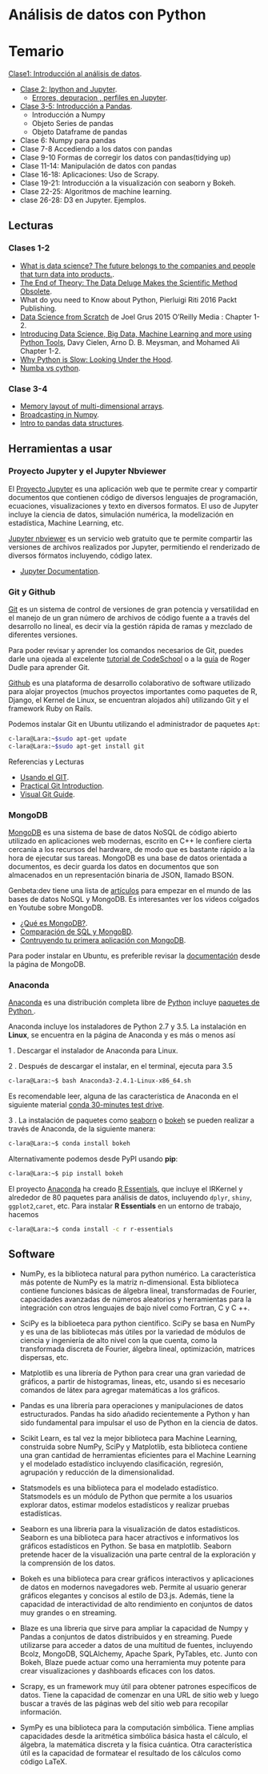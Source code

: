 # Análisis de datos con Python


# Temario 

 [Clase1: Introducción al análisis de datos](http://nbviewer.jupyter.org/github/C-Lara/Analisis_datos_Python/blob/master/Clase1/Clase1.ipynb).
* [Clase 2: Ipython and Jupyter](https://nbviewer.jupyter.org/github/C-Lara/Analisis_datos_Python/blob/master/Clase2/Ipython-Jupyter.ipynb).
  - [Errores, depuracion , perfiles en Jupyter](https://nbviewer.jupyter.org/github/C-Lara/Analisis_datos_Python/blob/master/Clase2/Errores-depuracion-perfiles.ipynb).
* [Clase 3-5: Introducción a Pandas](http://nbviewer.jupyter.org/github/C-Lara/Analisis_datos_Python/blob/master/Pre-requisitos/pandas/Pandas.ipynb).
  - Introducción a Numpy
  - Objeto Series de  pandas
  - Objeto Dataframe de pandas
* Clase 6: Numpy para pandas
* Clase 7-8 Accediendo a los datos con pandas
* Clase 9-10 Formas de corregir los datos con pandas(tidying up)
* Clase 11-14: Manipulación de datos con pandas
* Clase 16-18: Aplicaciones: Uso de Scrapy.
* Clase 19-21: Introducción a la visualización con seaborn y Bokeh.
* Clase 22-25: Algoritmos de machine learning.
* clase 26-28: D3 en Jupyter. Ejemplos.

## Lecturas

###  Clases 1-2

* [What is data science? The future belongs to the companies and people that turn data into products.](https://www.oreilly.com/ideas/what-is-data-science).
* [The End of Theory: The Data Deluge Makes the Scientific Method Obsolete](https://www.wired.com/2008/06/pb-theory/).
* What do you need to Know about Python, Pierluigi Riti 2016 Packt Publishing.
* [Data Science from Scratch](https://www.amazon.com/Data-Science-Scratch-Principles-Python/dp/149190142X/ref=sr_1_1?ie=UTF8&qid=1489852822&sr=8-1&keywords=joel+grus) de  Joel Grus 2015 O’Reilly Media : Chapter 1- 2.
* [Introducing Data Science, Big Data, Machine Learning and more using Python Tools](https://www.manning.com/books/introducing-data-science), Davy Cielen, Arno D. B. Meysman, and Mohamed Ali   Chapter 1-2.
* [Why Python is Slow: Looking Under the Hood](https://jakevdp.github.io/blog/2014/05/09/why-python-is-slow/).
* [Numba vs cython](https://jakevdp.github.io/blog/2013/06/15/numba-vs-cython-take-2/).


### Clase 3-4

* [Memory layout of multi-dimensional arrays](http://eli.thegreenplace.net/2015/memory-layout-of-multi-dimensional-arrays/).
* [Broadcasting in Numpy](http://scipy.github.io/old-wiki/pages/EricsBroadcastingDoc).
* [Intro to pandas data structures](http://www.gregreda.com/2013/10/26/intro-to-pandas-data-structures/).


## Herramientas a  usar 


### Proyecto Jupyter y el Jupyter Nbviewer

El [Proyecto Jupyter](http://jupyter.org/)  es una aplicación web que te permite crear y compartir documentos que contienen código de diversos lenguajes de programación, ecuaciones,  visualizaciones y texto en diversos formatos. El uso de Jupyter incluye la ciencia de datos, simulación numérica, la modelización en estadística, Machine Learning, etc.


[Jupyter nbviewer](https://nbviewer.jupyter.org/)  es un servicio web gratuito que te permite compartir las versiones de archivos realizados por Jupyter, permitiendo el renderizado de diversos fórmatos incluyendo, código latex.

- [Jupyter Documentation](https://jupyter.readthedocs.io/en/latest/).


### Git y Github

[Git](https://git-scm.com/) es un sistema de control de versiones de gran potencia y versatilidad en el manejo de un gran número de archivos de  código fuente a a través del desarrollo no lineal, es decir vía la gestión rápida de ramas y mezclado de diferentes versiones.

Para poder revisar y aprender los comandos necesarios de Git, puedes darle una ojeada al excelente [tutorial de CodeSchool](https://try.github.io/levels/1/challenges/1) o a la [guía](http://rogerdudler.github.io/git-guide/index.es.html) de Roger Dudle para aprender  Git.

[Github](https://github.com/) es una plataforma de desarrollo colaborativo de software utilizado para alojar proyectos (muchos proyectos importantes como paquetes de R, Django, el Kernel de Linux, se encuentran alojados ahí) utilizando Git y el framework Ruby on Rails.

Podemos instalar Git en Ubuntu utilizando el administrador de paquetes `Apt`:

```bash
c-lara@Lara:~$sudo apt-get update
c-lara@Lara:~$sudo apt-get install git
```

Referencias y Lecturas

- [Usando el GIT](http://www.cs.swarthmore.edu/~newhall/unixhelp/git.php).
- [Practical Git Introduction](http://marc.helbling.fr/2014/09/practical-git-introduction).
- [Visual Git Guide](http://marklodato.github.io/visual-git-guide/index-es.html).





### MongoDB

[MongoDB](https://www.mongodb.org/) es una sistema de base de datos NoSQL de código abierto utilizado  en aplicaciones web modernas, escrito en C++ le confiere cierta cercanía a los recursos del hardware, de modo que es bastante rápido a la hora de ejecutar sus tareas. MongoDB es una base de datos orientada a documentos, es decir guarda los datos en documentos que son almacenados en un representación binaria de JSON, llamado BSON.

Genbeta:dev tiene una lista de [artículos](http://www.genbetadev.com/bases-de-datos/una-introduccion-a-mongodb) para empezar en el mundo de las bases de datos NoSQL y MongoDB. Es interesantes ver los videos colgados en Youtube sobre MongoDB.

- [¿Qué es MongoDB?](https://www.youtube.com/watch?v=CvIr-2lMLsk).
- [Comparación de SQL y MongoBD](https://www.youtube.com/watch?v=kDSjVTpu8kI).
- [Contruyendo tu primera aplicación con MongoDB](https://www.youtube.com/watch?v=ClAQEARNUoQ).

Para poder instalar en Ubuntu, es preferible revisar la [documentación](http://docs.mongodb.org/master/tutorial/install-mongodb-on-ubuntu/) desde la página de MongoDB.




### Anaconda 

[Anaconda](https://www.continuum.io/downloads) es una distribución completa  libre de [Python](https://www.python.org/) incluye [paquetes de Python ](http://docs.continuum.io/anaconda/pkg-docs).

Anaconda incluye los instaladores de Python 2.7 y 3.5.  La instalación en **Linux**, se encuentra en la página de Anaconda y es más o menos así

1 . Descargar el instalador de Anaconda para Linux.

2 . Después de descargar el instalar, en el terminal, ejecuta para 3.5

```bash
c-lara@Lara:~$ bash Anaconda3-2.4.1-Linux-x86_64.sh

```

Es recomendable leer, alguna de las característica de Anaconda en el siguiente material [conda 30-minutes test drive](http://conda.pydata.org/docs/test-drive.html).

3 . La instalación de paquetes como [seaborn](http://stanford.edu/~mwaskom/software/seaborn/) o [bokeh](http://bokeh.pydata.org/en/latest/) se pueden realizar a través de Anaconda, de la siguiente manera:



``` bash
c-lara@Lara:~$ conda install bokeh
```

Alternativamente podemos desde PyPI usando **pip**:

```bash
c-lara@Lara:~$ pip install bokeh
``` 

El proyecto [Anaconda](https://www.continuum.io/downloads) ha creado [R Essentials](http://anaconda.org/r/r-essentials), que incluye el IRKernel y alrededor de 80 paquetes para análisis de datos, incluyendo `dplyr`, `shiny`, `ggplot2`,`caret`, etc. Para instalar **R Essentials** en un entorno de trabajo, hacemos

```bash
c-lara@Lara:~$ conda install -c r r-essentials
``` 

## Software

* NumPy, es la biblioteca natural para  python numérico. La característica más potente de NumPy es la  matriz n-dimensional. Esta biblioteca  contiene funciones básicas de álgebra lineal, transformadas de Fourier, capacidades avanzadas de números aleatorios y herramientas para la integración con otros lenguajes de bajo nivel como Fortran, C y C ++.

* SciPy es la biblioeteca para python científico. SciPy se basa en NumPy y es una de las bibliotecas más útiles por la variedad de módulos de ciencia y ingeniería de alto nivel con la que cuenta, como la transformada discreta de Fourier,  álgebra lineal, optimización,  matrices dispersas, etc.

* Matplotlib es una librería de Python  para  crear una gran variedad de gráficos, a partir de histogramas, lineas, etc, usando si es necesario  comandos de látex para agregar matemáticas a los gráficos.

* Pandas es una librería  para operaciones y manipulaciones de datos estructurados. Pandas ha sido añadido  recientemente a Python y han sido fundamental para impulsar el uso de Python en la ciencia de datos.

* Scikit Learn, es tal vez la mejor biblioteca para Machine Learning, construida sobre NumPy, SciPy y Matplotlib, esta biblioteca contiene una gran cantidad de herramientas eficientes para el Machine Learning y el modelado estadístico incluyendo clasificación, regresión, agrupación y reducción de la dimensionalidad.

* Statsmodels es una biblioteca  para el modelado estadístico. Statsmodels es un módulo de Python que permite a los usuarios explorar datos, estimar modelos estadísticos y realizar pruebas estadísticas.

* Seaborn es una libreria para la visualización de datos estadísticos. Seaborn es una biblioteca para hacer atractivos e informativos los gráficos estadísticos en Python. Se basa en matplotlib. Seaborn pretende hacer de la visualización una parte central de la exploración y la comprensión de los datos.

* Bokeh es una biblioteca para crear gráficos interactivos y aplicaciones de datos en modernos navegadores web. Permite al usuario generar gráficos elegantes y concisos al estilo de D3.js. Además, tiene la capacidad de interactividad de alto rendimiento en conjuntos de datos muy grandes o en streaming.

* Blaze es una libreria que sirve  para ampliar la capacidad de Numpy y Pandas a conjuntos de datos distribuidos y en streaming. Puede utilizarse para acceder a datos de una multitud de fuentes, incluyendo Bcolz, MongoDB, SQLAlchemy, Apache Spark, PyTables, etc. Junto con Bokeh, Blaze puede actuar como una herramienta muy potente para crear visualizaciones y  dashboards eficaces con los datos.
 
* Scrapy, es un framework  muy útil para obtener patrones específicos de datos. Tiene la capacidad de comenzar en una URL de sitio web y luego buscar a través de las páginas web del sitio web para recopilar información.
 
* SymPy es una biblioteca  para la computación simbólica. Tiene amplias capacidades desde la aritmética simbólica básica hasta el cálculo, el álgebra, la matemática discreta y la física cuántica. Otra característica útil es la capacidad de formatear el resultado de los cálculos como código LaTeX.
  
